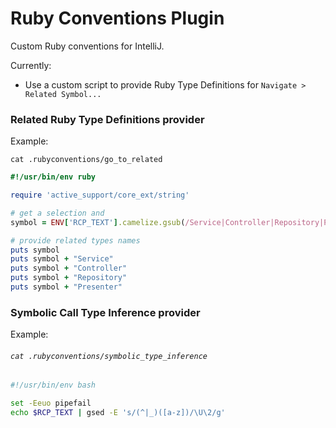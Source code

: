 # Ruby Conventions Plugin

Custom Ruby conventions for IntelliJ.

Currently:

- Use a custom script to provide Ruby Type Definitions for `Navigate > Related Symbol...`

### Related Ruby Type Definitions provider

Example:

`cat .rubyconventions/go_to_related`
```ruby
#!/usr/bin/env ruby

require 'active_support/core_ext/string'

# get a selection and 
symbol = ENV['RCP_TEXT'].camelize.gsub(/Service|Controller|Repository|Presenter/, '')

# provide related types names
puts symbol
puts symbol + "Service"
puts symbol + "Controller"
puts symbol + "Repository"
puts symbol + "Presenter"
```

### Symbolic Call Type Inference provider

Example:

###### `cat .rubyconventions/symbolic_type_inference`
```bash
#!/usr/bin/env bash

set -Eeuo pipefail
echo $RCP_TEXT | gsed -E 's/(^|_)([a-z])/\U\2/g'
```
